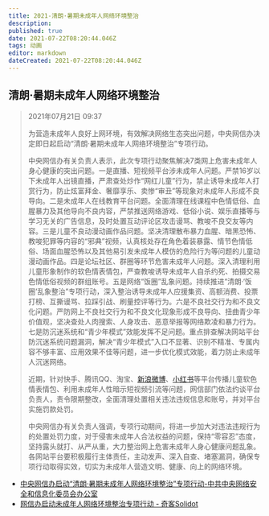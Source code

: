 ```yaml
---
title: 2021-清朗·暑期未成年人网络环境整治
description: 
published: true
date: 2021-07-22T08:20:44.046Z
tags: 动画
editor: markdown
dateCreated: 2021-07-22T08:20:44.046Z
---
```


## 清朗·暑期未成年人网络环境整治

> 2021年07月21日 09:37
>
> 为营造未成年人良好上网环境，有效解决网络生态突出问题，中央网信办决定即日起启动“清朗·暑期未成年人网络环境整治”专项行动。
>
> 中央网信办有关负责人表示，此次专项行动聚焦解决7类网上危害未成年人身心健康的突出问题。一是直播、短视频平台涉未成年人问题。严禁16岁以下未成年人出镜直播，严肃查处炒作“网红儿童”行为，禁止诱导未成年人打赏行为，防止炫富拜金、奢靡享乐、卖惨“审丑”等现象对未成年人形成不良导向。二是未成年人在线教育平台问题。全面清理在线课程中色情低俗、血腥暴力及其他导向不良内容，严禁推送网络游戏、低俗小说、娱乐直播等与学习无关的广告信息，及时处置互动评论区攻击谩骂、教唆不良交友等内容。三是儿童不良动漫动画作品问题。坚决清理散布暴力血腥、暗黑恐怖、教唆犯罪等内容的“邪典”视频，认真核处存在角色着装暴露、情节色情低俗、场面血腥恐怖以及其他易引发未成年人模仿的危险行为等问题的儿童动漫动画作品。四是论坛社区、群圈等环节危害未成年人问题。深入清理利用儿童形象制作的软色情表情包，严查教唆诱导未成年人自杀约死、拍摄交易色情低俗视频的群组账号。五是网络“饭圈”乱象问题。持续推进“清朗·‘饭圈’乱象整治”专项行动，深入整治诱导未成年人应援集资、高额消费、投票打榜、互撕谩骂、拉踩引战、刷量控评等行为。六是不良社交行为和不良文化问题。严防网上不良社交行为和不良文化现象形成不良导向、扭曲青少年价值观，坚决查处人肉搜索、人身攻击、恶意举报等网络欺凌和暴力行为。七是防沉迷系统和“青少年模式”效能发挥不足问题。重点排查解决网站平台防沉迷系统问题漏洞，解决“青少年模式”入口不显著、识别不精准、专属内容不够丰富、应用效果不佳等问题，进一步优化模式效能，着力防止未成年人沉迷网络。
>
> 近期，针对快手、腾讯QQ、淘宝、[新浪微博](/website/新浪微博.md)、[小红书](/software/小红书.md)等平台传播儿童软色情表情包、利用未成年人性暗示短视频引流等问题，网信部门依法约谈平台负责人，责令限期整改，全面清理处置相关违法违规信息和账号，并对平台实施罚款处罚。
>
> 中央网信办有关负责人强调，专项行动期间，将进一步加大对违法违规行为的处置处罚力度，对于侵害未成年人合法权益的问题，保持“零容忍”态度，坚持露头就打、从严从重，大力整治网上危害未成年人身心健康问题乱象。各网站平台要积极履行主体责任，主动发声、深入自查、堵塞漏洞，确保专项行动取得实效，切实为未成年人营造文明、健康、向上的网络环境。

+ [中央网信办启动“清朗·暑期未成年人网络环境整治”专项行动-中共中央网络安全和信息化委员会办公室](https://web.archive.org/web/20210721080835/http://www.cac.gov.cn/2021-07/21/c_1628455293580107.htm)
+ [网信办启动未成年人网络环境整治专项行动 - 奇客Solidot](https://web.archive.org/web/20210721210901/https://www.solidot.org/story?sid=68345)
